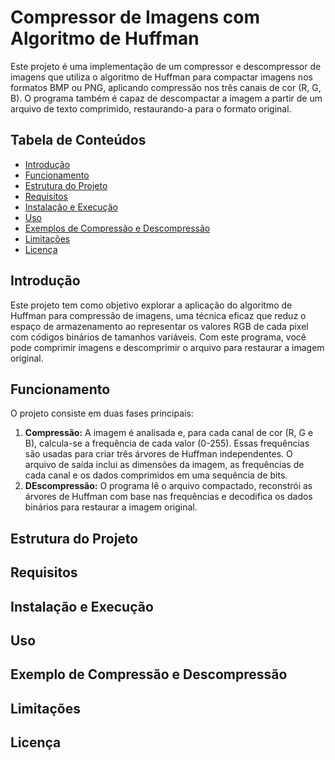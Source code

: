 # Compressor de Imagens com Algoritmo de Huffman

Este projeto é uma implementação de um compressor e descompressor de imagens que utiliza o algoritmo de Huffman para compactar imagens nos formatos BMP ou PNG, aplicando compressão nos três canais de cor (R, G, B). O programa também é capaz de descompactar a imagem a partir de um arquivo de texto comprimido, restaurando-a para o formato original.

## Tabela de Conteúdos

- [Introdução](/README.md#introdução)
- [Funcionamento](/README.md#funcionamento)
- [Estrutura do Projeto](/README.md#estrutura-do-projeto)
- [Requisitos](/README.md#requisitos)
- [Instalação e Execução](/README.md#instalação-e-execução)
- [Uso](/README.md#uso)
- [Exemplos de Compressão e Descompressão](/README.md#exemplo-de-compressão-e-descompressão)
- [Limitações](/README.md#limitações)
- [Licença](/README.md#licença)

## Introdução

Este projeto tem como objetivo explorar a aplicação do algoritmo de Huffman para compressão de imagens, uma técnica eficaz que reduz o espaço de armazenamento ao representar os valores RGB de cada pixel com códigos binários de tamanhos variáveis. Com este programa, você pode comprimir imagens e descomprimir o arquivo para restaurar a imagem original.

## Funcionamento 

O projeto consiste em duas fases principais:

1. **Compressão:** A imagem é analisada e, para cada canal de cor (R, G e B), calcula-se a frequência de cada valor (0-255). Essas frequências são usadas para criar três árvores de Huffman independentes. O arquivo de saída inclui as dimensões da imagem, as frequências de cada canal e os dados comprimidos em uma sequência de bits.
2. **DEscompressão:** O programa lê o arquivo compactado, reconstrói as árvores de Huffman com base nas frequências e decodifica os dados binários para restaurar a imagem original.

## Estrutura do Projeto
## Requisitos
## Instalação e Execução
## Uso
## Exemplo de Compressão e Descompressão
## Limitações
## Licença